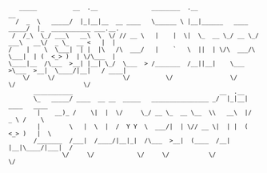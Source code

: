 

       _____          __  .__               ________  .__                       __                        
      /  _  \   _____/  |_|__|__  __ ____   \______ \ |__|______   ____   _____/  |_  ___________ ___.__. 
     /  /_\  \_/ ___\   __\  \  \/ // __ \   |    |  \|  \_  __ \_/ __ \_/ ___\   __\/  _ \_  __ <   |  | 
    /    |    \  \___|  | |  |\   /\  ___/   |    `   \  ||  | \/\  ___/\  \___|  | (  <_> )  | \/\___  | 
    \____|__  /\___  >__| |__| \_/  \___  > /_______  /__||__|    \___  >\___  >__|  \____/|__|   / ____| 
        \/     \/                   \/          \/                \/     \/                   \/      
           ___________                                         __  .__                                
           \_   _____/ ____  __ __  _____   ________________ _/  |_|__| ____   ____                   
            |    __)_ /    \|  |  \/     \_/ __ \_  __ \__  \\   __\  |/  _ \ /    \                  
            |        \   |  \  |  /  Y Y  \  ___/|  | \// __ \|  | |  (  <_> )   |  \                 
           /_______  /___|  /____/|__|_|  /\___  >__|  (____  /__| |__|\____/|___|  /                 
                   \/     \/            \/     \/           \/                    \/           
    
